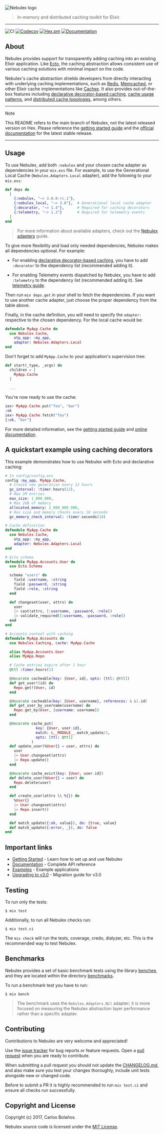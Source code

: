 <picture>
  <source media="(prefers-color-scheme: dark)" srcset="./guides/images/nbx-logo-white.png" />
  <source media="(prefers-color-scheme: light)" srcset="./guides/images/nbx-logo.png" />
  <img src="./guides/images/nbx-logo.png" alt="Nebulex logo" />
</picture>

> In-memory and distributed caching toolkit for Elixir.

---

![CI](http://github.com/elixir-nebulex/nebulex/workflows/CI/badge.svg)
[![Codecov](http://codecov.io/gh/elixir-nebulex/nebulex/graph/badge.svg)](http://codecov.io/gh/elixir-nebulex/nebulex/graph/badge.svg)
[![Hex.pm](http://img.shields.io/hexpm/v/nebulex.svg)](http://hex.pm/packages/nebulex)
[![Documentation](http://img.shields.io/badge/Documentation-ff69b4)](http://hexdocs.pm/nebulex)

## About

Nebulex provides support for transparently adding caching into an existing
Elixir application. Like [Ecto][ecto], the caching abstraction allows consistent
use of various caching solutions with minimal impact on the code.

Nebulex's cache abstraction shields developers from directly interacting with
underlying caching implementations, such as [Redis][redis],
[Memcached][memcached], or other Elixir cache implementations like
[Cachex][cachex]. It also provides out-of-the-box features including
[declarative decorator-based caching][nbx_caching],
[cache usage patterns][cache_patterns], and
[distributed cache topologies][cache_topologies],
among others.

[ecto]: https://github.com/elixir-ecto/ecto
[cachex]: https://github.com/whitfin/cachex
[redis]: https://redis.io/
[memcached]: https://memcached.org/
[nbx_caching]: http://hexdocs.pm/nebulex/3.0.0-rc.1/Nebulex.Caching.Decorators.html
[cache_patterns]: http://hexdocs.pm/nebulex/3.0.0-rc.1/cache-usage-patterns.html
[cache_topologies]: https://docs.oracle.com/en/middleware/fusion-middleware/coherence/14.1.2/develop-applications/introduction-coherence-caches.html

---

> [!NOTE]
>
> This README refers to the main branch of Nebulex, not the latest released
> version on Hex. Please reference the [getting started guide][getting_started]
> and the [official documentation][docs] for the latest stable release.

[getting_started]: http://hexdocs.pm/nebulex/getting-started.html
[docs]: http://hexdocs.pm/nebulex/Nebulex.html

---

## Usage

To use Nebulex, add both `:nebulex` and your chosen cache adapter as
dependencies in your `mix.exs` file. For example, to use the
Generational Local Cache (`Nebulex.Adapters.Local` adapter),
add the following to your `mix.exs`:

```elixir
def deps do
  [
    {:nebulex, "~> 3.0.0-rc.1"},
    {:nebulex_local, "~> 3.0"},  # Generational local cache adapter
    {:decorator, "~> 1.4"},      # Required for caching decorators
    {:telemetry, "~> 1.2"}       # Required for telemetry events
  ]
end
```

> For more information about available adapters, check out the
> [Nebulex adapters][nbx_adapters] guide.

[nbx_adapters]: http://hexdocs.pm/nebulex/3.0.0-rc.1/nbx-adapters.html

To give more flexibility and load only needed dependencies, Nebulex makes all
dependencies optional. For example:

  * For enabling [declarative decorator-based caching][nbx_caching], you
    have to add `:decorator` to the dependency list (recommended adding it).

  * For enabling Telemetry events dispatched by Nebulex, you have to add
    `:telemetry` to the dependency list (recommended adding it).
    See [telemetry guide][telemetry].

[telemetry]: http://hexdocs.pm/nebulex/3.0.0-rc.1/telemetry.html

Then run `mix deps.get` in your shell to fetch the dependencies. If you want to
use another cache adapter, just choose the proper dependency from the table
above.

Finally, in the cache definition, you will need to specify the `adapter:`
respective to the chosen dependency. For the local cache would be:

```elixir
defmodule MyApp.Cache do
  use Nebulex.Cache,
    otp_app: :my_app,
    adapter: Nebulex.Adapters.Local
end
```

Don't forget to add `MyApp.Cache` to your application's supervision tree:

```elixir
def start(_type, _args) do
  children = [
    MyApp.Cache
  ]

  ...
```

You're now ready to use the cache:

```elixir
iex> MyApp.Cache.put("foo", "bar")
:ok
iex> MyApp.Cache.fetch("foo")
{:ok, "bar"}
```

For more detailed information, see the
[getting started guide][getting_started-rc1] and
[online documentation][docs-rc1].

[getting_started-rc1]: http://hexdocs.pm/nebulex/3.0.0-rc.1/getting-started.html
[docs-rc1]: http://hexdocs.pm/nebulex/3.0.0-rc.1/Nebulex.html

## A quickstart example using caching decorators

This example demonstrates how to use Nebulex with Ecto and declarative caching:

```elixir
# In config/config.exs
config :my_app, MyApp.Cache,
  # Create new generation every 12 hours
  gc_interval: :timer.hours(12),
  # Max 1M entries
  max_size: 1_000_000,
  # Max 2GB of memory
  allocated_memory: 2_000_000_000,
  # Run size and memory checks every 10 seconds
  gc_memory_check_interval: :timer.seconds(10)

# Cache definition
defmodule MyApp.Cache do
  use Nebulex.Cache,
    otp_app: :my_app,
    adapter: Nebulex.Adapters.Local
end

# Ecto schema
defmodule MyApp.Accounts.User do
  use Ecto.Schema

  schema "users" do
    field :username, :string
    field :password, :string
    field :role, :string
  end

  def changeset(user, attrs) do
    user
    |> cast(attrs, [:username, :password, :role])
    |> validate_required([:username, :password, :role])
  end
end

# Accounts context with caching
defmodule MyApp.Accounts do
  use Nebulex.Caching, cache: MyApp.Cache

  alias MyApp.Accounts.User
  alias MyApp.Repo

  # Cache entries expire after 1 hour
  @ttl :timer.hours(1)

  @decorate cacheable(key: {User, id}, opts: [ttl: @ttl])
  def get_user!(id) do
    Repo.get!(User, id)
  end

  @decorate cacheable(key: {User, username}, references: & &1.id)
  def get_user_by_username(username) do
    Repo.get_by(User, [username: username])
  end

  @decorate cache_put(
              key: {User, user.id},
              match: &__MODULE__.match_update/1,
              opts: [ttl: @ttl]
            )
  def update_user(%User{} = user, attrs) do
    user
    |> User.changeset(attrs)
    |> Repo.update()
  end

  @decorate cache_evict(key: {User, user.id})
  def delete_user(%User{} = user) do
    Repo.delete(user)
  end

  def create_user(attrs \\ %{}) do
    %User{}
    |> User.changeset(attrs)
    |> Repo.insert()
  end

  def match_update({:ok, value}), do: {true, value}
  def match_update({:error, _}), do: false
end
```

## Important links

* [Getting Started][getting_started] - Learn how to set up and use Nebulex
* [Documentation][docs] - Complete API reference
* [Examples][examples] - Example applications
* [Upgrading to v3.0](http://hexdocs.pm/nebulex/3.0.0-rc.1/v3-0.html) - Migration guide for v3.0

[examples]: https://github.com/elixir-nebulex/nebulex_examples

## Testing

To run only the tests:

```
$ mix test
```

Additionally, to run all Nebulex checks run:

```
$ mix test.ci
```

The `mix check` will run the tests, coverage, credo, dialyzer, etc. This is the
recommended way to test Nebulex.

## Benchmarks

Nebulex provides a set of basic benchmark tests using the library
[benchee](https://github.com/PragTob/benchee), and they are located within
the directory [benchmarks](./benchmarks).

To run a benchmark test you have to run:

```
$ mix bench
```

> The benchmark uses the `Nebulex.Adapters.Nil` adapter; it is more focused on
> measuring the Nebulex abstraction layer performance rather than a specific
> adapter.

## Contributing

Contributions to Nebulex are very welcome and appreciated!

Use the [issue tracker](https://github.com/elixir-nebulex/nebulex/issues)
for bug reports or feature requests. Open a
[pull request](https://github.com/elixir-nebulex/nebulex/pulls)
when you are ready to contribute.

When submitting a pull request you should not update the
[CHANGELOG.md](CHANGELOG.md), and also make sure you test your changes
thoroughly, include unit tests alongside new or changed code.

Before to submit a PR it is highly recommended to run `mix test.ci` and ensure
all checks run successfully.

## Copyright and License

Copyright (c) 2017, Carlos Bolaños.

Nebulex source code is licensed under the [MIT License](LICENSE).


